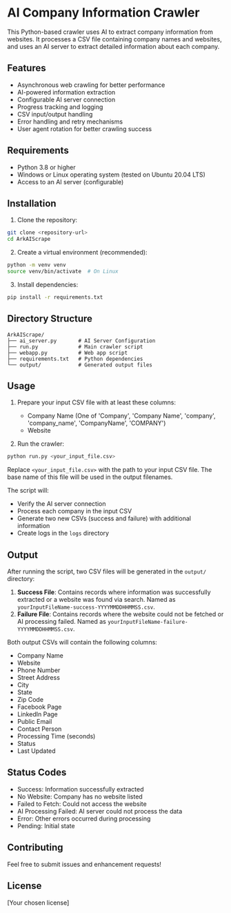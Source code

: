 # AI Company Information Crawler

This Python-based crawler uses AI to extract company information from websites. It processes a CSV file containing company names and websites, and uses an AI server to extract detailed information about each company.

## Features

- Asynchronous web crawling for better performance
- AI-powered information extraction
- Configurable AI server connection
- Progress tracking and logging
- CSV input/output handling
- Error handling and retry mechanisms
- User agent rotation for better crawling success

## Requirements

- Python 3.8 or higher
- Windows or Linux operating system (tested on Ubuntu 20.04 LTS)
- Access to an AI server (configurable)

## Installation

1. Clone the repository:
```bash
git clone <repository-url>
cd ArkAIScrape
```

2. Create a virtual environment (recommended):
```bash
python -m venv venv
source venv/bin/activate  # On Linux
```

3. Install dependencies:
```bash
pip install -r requirements.txt
```

## Directory Structure

```
ArkAIScrape/
├── ai_server.py       # AI Server Configuration
├── run.py             # Main crawler script
├── webapp.py          # Web app script
├── requirements.txt   # Python dependencies
└── output/            # Generated output files
```

## Usage

1. Prepare your input CSV file with at least these columns:
   - Company Name (One of 'Company', 'Company Name', 'company', 'company_name', 'CompanyName', 'COMPANY')
   - Website

2. Run the crawler:
```bash
python run.py <your_input_file.csv>
```

Replace `<your_input_file.csv>` with the path to your input CSV file. The base name of this file will be used in the output filenames.

The script will:
- Verify the AI server connection
- Process each company in the input CSV
- Generate two new CSVs (success and failure) with additional information
- Create logs in the `logs` directory

## Output

After running the script, two CSV files will be generated in the `output/` directory:

1.  **Success File**: Contains records where information was successfully extracted or a website was found via search. Named as `yourInputFileName-success-YYYYMMDDHHMMSS.csv`.
2.  **Failure File**: Contains records where the website could not be fetched or AI processing failed. Named as `yourInputFileName-failure-YYYYMMDDHHMMSS.csv`.

Both output CSVs will contain the following columns:
- Company Name
- Website
- Phone Number
- Street Address
- City
- State
- Zip Code
- Facebook Page
- LinkedIn Page
- Public Email
- Contact Person
- Processing Time (seconds)
- Status
- Last Updated

## Status Codes

- Success: Information successfully extracted
- No Website: Company has no website listed
- Failed to Fetch: Could not access the website
- AI Processing Failed: AI server could not process the data
- Error: Other errors occurred during processing
- Pending: Initial state

## Contributing

Feel free to submit issues and enhancement requests!

## License

[Your chosen license] 
